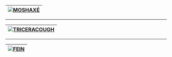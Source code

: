 | [![MOSHAXÉ](https://setetres.s3.amazonaws.com/setetres.st/img/share-moshaxe.png?v=1&raw=true)](http://xxxxxxx.ooo) |
| ----------------------------------------------------------------------------------------------------------- |

<hr>

| [![TRICERACOUGH](https://setetres.s3.amazonaws.com/setetres.st/img/share-triceracough.png?v=1&raw=true)](http://xxxxxxx.ooo) |
| ----------------------------------------------------------------------------------------------------------- |

<hr>

| [![FEIN](https://setetres.s3.amazonaws.com/setetres.st/img/share-fein.png?v=1&raw=true)](http://xxxxxxx.ooo) |
| ----------------------------------------------------------------------------------------------------------- |

